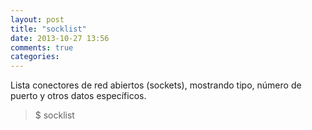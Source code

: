 ```yaml
---
layout: post
title: "socklist"
date: 2013-10-27 13:56
comments: true
categories: 
---
```

Lista conectores de red abiertos (sockets), mostrando tipo, número de puerto y otros datos específicos.

>$ socklist

